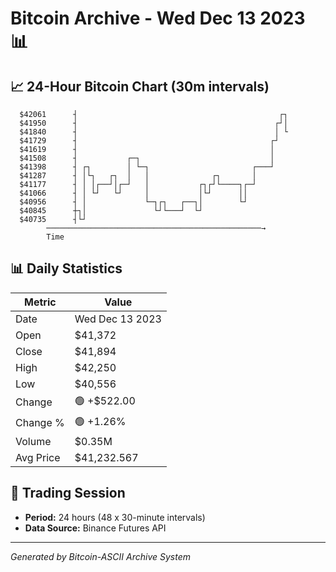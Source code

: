 # Bitcoin Archive - Wed Dec 13 2023 📊

## 📈 24-Hour Bitcoin Chart (30m intervals)

```
  $42061      ┤                                             ┌┐ 
  $41950      ┤                                            ┌┘│ 
  $41840      ┤                                            │ └ 
  $41729      ┤                                           ┌┘   
  $41619      ┤                                           │    
  $41508      ┤           ┌─┐                             │    
  $41398      ┤ ┌┐        │ └─┐                       ┌───┘    
  $41287      ┤ │└┐   ┌┐  │   │              ┌┐       │        
  $41177      ┤ │ │┌──┘│┌─┘   │           ┌┐┌┘└────┐┌─┘        
  $41066      ┤ │ └┘   └┘     │           │└┘      ││          
  $40956      ┤ │             └─┐┌┐   ┌──┐│        └┘          
  $40845      ┼┐│               └┘└───┘  └┘                    
  $40735      ┤└┘                                              
        ────────────────────────────────────────────────→
        Time
```

## 📊 Daily Statistics

| Metric | Value |
|--------|-------|
| Date | Wed Dec 13 2023 |
| Open | $41,372 |
| Close | $41,894 |
| High | $42,250 |
| Low | $40,556 |
| Change | 🟢 +$522.00 |
| Change % | 🟢 +1.26% |
| Volume | $0.35M |
| Avg Price | $41,232.567 |

## 📅 Trading Session

- **Period:** 24 hours (48 x 30-minute intervals)
- **Data Source:** Binance Futures API

---
*Generated by Bitcoin-ASCII Archive System*
